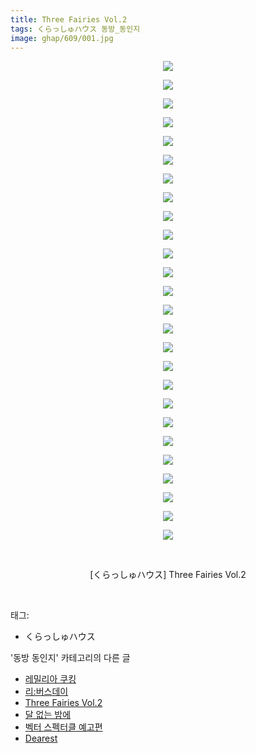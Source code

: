 ```yaml
---
title: Three Fairies Vol.2
tags: くらっしゅハウス 동방_동인지
image: ghap/609/001.jpg
---
```

<div class="article">
<p style="text-align: center; clear: none; float: none;"><img src="{{ site.nasurl }}/ghap/609/001.jpg"/></p>
<p style="text-align: center; clear: none; float: none;"><img src="{{ site.nasurl }}/ghap/609/002.jpg"/></p>
<p style="text-align: center; clear: none; float: none;"><img src="{{ site.nasurl }}/ghap/609/003.jpg"/></p>
<p style="text-align: center; clear: none; float: none;"><img src="{{ site.nasurl }}/ghap/609/004.jpg"/></p>
<p style="text-align: center; clear: none; float: none;"><img src="{{ site.nasurl }}/ghap/609/005.jpg"/></p>
<p style="text-align: center; clear: none; float: none;"><img src="{{ site.nasurl }}/ghap/609/006.jpg"/></p>
<p style="text-align: center; clear: none; float: none;"><img src="{{ site.nasurl }}/ghap/609/007.jpg"/></p>
<p style="text-align: center; clear: none; float: none;"><img src="{{ site.nasurl }}/ghap/609/008.jpg"/></p>
<p style="text-align: center; clear: none; float: none;"><img src="{{ site.nasurl }}/ghap/609/009.jpg"/></p>
<p style="text-align: center; clear: none; float: none;"><img src="{{ site.nasurl }}/ghap/609/010.jpg"/></p>
<p style="text-align: center; clear: none; float: none;"><img src="{{ site.nasurl }}/ghap/609/011.jpg"/></p>
<p style="text-align: center; clear: none; float: none;"><img src="{{ site.nasurl }}/ghap/609/012.jpg"/></p>
<p style="text-align: center; clear: none; float: none;"><img src="{{ site.nasurl }}/ghap/609/013.jpg"/></p>
<p style="text-align: center; clear: none; float: none;"><img src="{{ site.nasurl }}/ghap/609/014.jpg"/></p>
<p style="text-align: center; clear: none; float: none;"><img src="{{ site.nasurl }}/ghap/609/015.jpg"/></p>
<p style="text-align: center; clear: none; float: none;"><img src="{{ site.nasurl }}/ghap/609/016.jpg"/></p>
<p style="text-align: center; clear: none; float: none;"><img src="{{ site.nasurl }}/ghap/609/017.jpg"/></p>
<p style="text-align: center; clear: none; float: none;"><img src="{{ site.nasurl }}/ghap/609/018.jpg"/></p>
<p style="text-align: center; clear: none; float: none;"><img src="{{ site.nasurl }}/ghap/609/019.jpg"/></p>
<p style="text-align: center; clear: none; float: none;"><img src="{{ site.nasurl }}/ghap/609/020.jpg"/></p>
<p style="text-align: center; clear: none; float: none;"><img src="{{ site.nasurl }}/ghap/609/021.jpg"/></p>
<p style="text-align: center; clear: none; float: none;"><img src="{{ site.nasurl }}/ghap/609/022.jpg"/></p>
<p style="text-align: center; clear: none; float: none;"><img src="{{ site.nasurl }}/ghap/609/023.jpg"/></p>
<p style="text-align: center; clear: none; float: none;"><img src="{{ site.nasurl }}/ghap/609/024.jpg"/></p>
<p style="text-align: center; clear: none; float: none;"><img src="{{ site.nasurl }}/ghap/609/025.jpg"/></p>
<p style="text-align: center; clear: none; float: none;"><img src="{{ site.nasurl }}/ghap/609/026.jpg"/></p>
<p style="text-align: center; clear: none; float: none;"><br/></p>
<p style="text-align: center; clear: none; float: none;">[くらっしゅハウス] Three Fairies Vol.2</p>
<p><br/></p>
</div><div class="tagTrail">
<p>태그: </p>
<ul>
<li>くらっしゅハウス</li>
</ul>
</div><div class="another">
<p>'동방 동인지' 카테고리의 다른 글</p>
<ul>
<li><a href="/2016-06-30-ghap_611">레밀리아 쿠킹</a></li>
<li><a href="/2016-06-29-ghap_610">리:버스데이</a></li>
<li><a href="/2016-06-29-ghap_609">Three Fairies Vol.2</a></li>
<li><a href="/2016-06-29-ghap_608">달 없는 밤에</a></li>
<li><a href="/2016-06-28-ghap_607">벡터 스펙터클 예고편</a></li>
<li><a href="/2016-06-28-ghap_606">Dearest</a></li>
</ul>
</div><div class="cb_module cb_fluid">
<div class="cb_wrt cb_profile">
</div><!-- commentList close -->
</div>